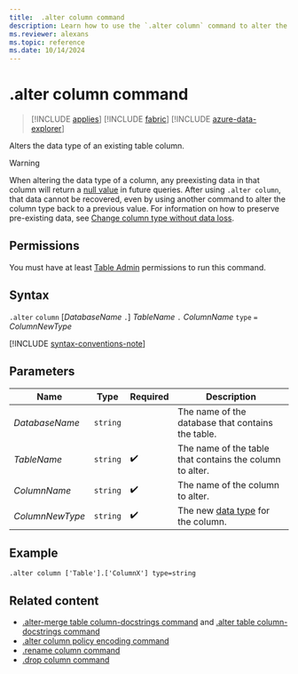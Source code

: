 ```yaml
---
title:  .alter column command
description: Learn how to use the `.alter column` command to alter the data type of an existing table column.
ms.reviewer: alexans
ms.topic: reference
ms.date: 10/14/2024
---
```

# .alter column command

> [!INCLUDE [applies](../includes/applies-to-version/applies.md)] [!INCLUDE [fabric](../includes/applies-to-version/fabric.md)] [!INCLUDE [azure-data-explorer](../includes/applies-to-version/azure-data-explorer.md)]

Alters the data type of an existing table column.

> [!WARNING]
> When altering the data type of a column, any preexisting data in that column will return a [null value](../query/scalar-data-types/null-values.md) in future queries.
> After using `.alter column`, that data cannot be recovered, even by using another command to alter the column type back to a previous value.
> For information on how to preserve pre-existing data, see [Change column type without data loss](change-column-type-without-data-loss.md).

## Permissions

You must have at least [Table Admin](../access-control/role-based-access-control.md) permissions to run this command.

## Syntax

`.alter` `column` [*DatabaseName* `.`] *TableName* `.` *ColumnName* `type` `=` *ColumnNewType*

[!INCLUDE [syntax-conventions-note](../includes/syntax-conventions-note.md)]

## Parameters

|Name|Type|Required|Description|
|--|--|--|--|
|*DatabaseName*| `string` ||The name of the database that contains the table.|
|*TableName*| `string` | :heavy_check_mark:|The name of the table that contains the column to alter.|
|*ColumnName*| `string` | :heavy_check_mark:|The name of the column to alter.|
|*ColumnNewType*| `string` | :heavy_check_mark:|The new [data type](../query/scalar-data-types/index.md) for the column.|

## Example

```kusto
.alter column ['Table'].['ColumnX'] type=string
```

## Related content

* [.alter-merge table column-docstrings command](alter-merge-table-column.md) and [.alter table column-docstrings command](alter-column-docstrings.md)
* [.alter column policy encoding command](alter-encoding-policy.md)
* [.rename column command](rename-column.md)
* [.drop column command](drop-column.md)